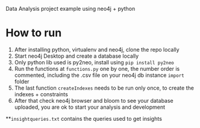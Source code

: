 Data Analysis project example using neo4j + python

# How to run

1. After installing python, virtualenv and neo4j, clone the repo locally
2. Start neo4j Desktop and create a database locally
3. Only python lib used is py2neo, install using `pip install py2neo`
4. Run the functions at `functions.py` one by one, the number order is commented, including the .csv file on your neo4j db instance `import` folder 
5. The last function `createIndexes` needs to be run only once, to create the indexes + constraints
6. After that check neo4j browser and bloom to see your database uploaded, you are ok to start your analysis and development

**`insightqueries.txt` contains the queries used to get insights

